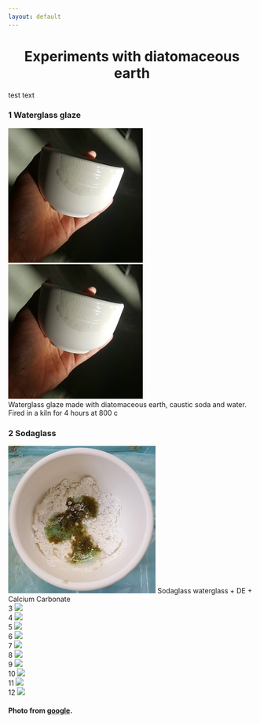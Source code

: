 ```yaml
---
layout: default
---
```


# <center>Experiments with diatomaceous earth</center>

test text

<div class="masonry">




  <div class="item">
<h3> 1 Waterglass glaze</h3>
<div id="thumbwrap">
		<a class="thumb" href="#"><img src="assets/glaze.jpg" alt" alt=""><span><img src="assets/glaze.jpg" alt=""></span></a>
</div>
    Waterglass glaze made with diatomaceous earth, caustic soda and water. Fired in a kiln for 4 hours at 800 c
  </div>


  <div class="item">
<h3>  2 Sodaglass</h3>
    <img src="assets/sodaglass.jpg">
  Sodaglass waterglass + DE + Calcium Carbonate


  </div>
  <div class="item">
    3
    <img src="http://www.pixeden.com/media/k2/galleries/511/001-business-card-mockup-vol-22-box-brand-psd.jpg">
  </div>
  <div class="item">
    4
    <img src="http://freede.ru/wp-content/uploads/2015/01/6546546542.jpg">
  </div>
  <div class="item">
    5
    <img src="https://blog.spoongraphics.co.uk/wp-content/uploads/2013/mockup/23.jpg">
  </div>
  <div class="item">
    6
    <img src="http://jquerypluginplus.com/wp-content/uploads/2015/09/Psd_Business_Card_MockUp.jpg">
  </div>
  <div class="item">
    7
    <img src="http://www.pixeden.com/media/k2/galleries/754/001-businesscard-mockup-presentation-psd-free-resource.jpg">
  </div>
  <div class="item">
    8
    <img src="http://designdecoding.com/wp-content/uploads/2014/09/001-a4-paper-brand-stationery-isometric-print-mock-up-psd-1.jpg">
  </div>
  <div class="item">
    9
    <img src="http://www.blugraphic.com/wp-content/uploads/2014/04/Folded-Page-Mockup1.jpg">
  </div>
  <div class="item">
    10
    <img src="http://cdn.designinstruct.com/files/542-free-branding-identity-mockups/29-branding-identity-mock-up-vol-8-full.jpg">
  </div>
  <div class="item">
    11
    <img src="http://www.thomsoon.com/img/portfolio/7clean/7-clean-business-card-mockup-psd-3.jpg">
  </div>
    <div class="item">
    12
    <img src="http://www.pixeden.com/media/k2/galleries/640/001-business-card-cardboard-mockup-presentation-wall-free-psd.jpg">
  </div>

</div>
<h4>Photo from <a href="https://www.google.com.tw/search?q=mock+up&espv=2&tbm=isch&source=lnt&tbs=isz:m&sa=X&ved=0ahUKEwidx5_s29DLAhVIj5QKHRblBf8QpwUIEw&dpr=1&biw=1920&bih=971"> google</a>.</h4>
